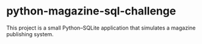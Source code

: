 # python-magazine-sql-challenge
This project is a small Python–SQLite application that simulates a magazine publishing system.
